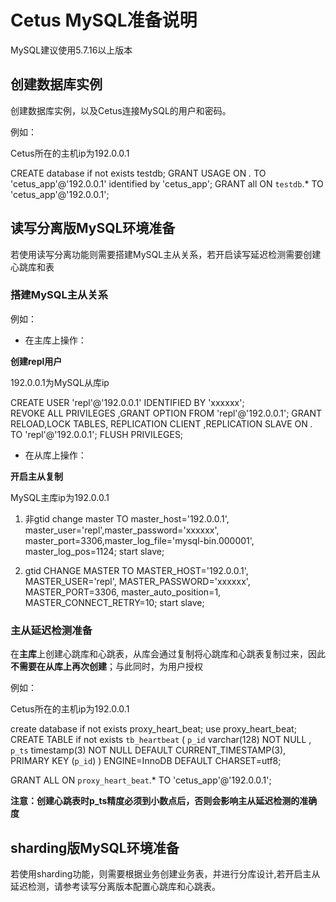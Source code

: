 # Cetus MySQL准备说明

MySQL建议使用5.7.16以上版本

## 创建数据库实例

创建数据库实例，以及Cetus连接MySQL的用户和密码。

例如：

Cetus所在的主机ip为192.0.0.1

CREATE database if not exists testdb;
GRANT USAGE ON *.* TO 'cetus_app'@'192.0.0.1' identified by 'cetus_app';
GRANT all ON `testdb`.* TO 'cetus_app'@'192.0.0.1';

## 读写分离版MySQL环境准备

若使用读写分离功能则需要搭建MySQL主从关系，若开启读写延迟检测需要创建心跳库和表

### 搭建MySQL主从关系

例如：

- 在主库上操作：

**创建repl用户**

192.0.0.1为MySQL从库ip

CREATE USER 'repl'@'192.0.0.1' IDENTIFIED BY 'xxxxxx';     
REVOKE ALL PRIVILEGES ,GRANT OPTION FROM 'repl'@'192.0.0.1';
GRANT RELOAD,LOCK TABLES, REPLICATION CLIENT ,REPLICATION SLAVE ON *.* TO 'repl'@'192.0.0.1';
FLUSH PRIVILEGES;

- 在从库上操作：

**开启主从复制**

MySQL主库ip为192.0.0.1

1) 非gtid
change master TO master_host='192.0.0.1',
master_user='repl',master_password='xxxxxx',
master_port=3306,master_log_file='mysql-bin.000001',
master_log_pos=1124;
start slave;

2) gtid
CHANGE MASTER TO
  MASTER_HOST='192.0.0.1',
  MASTER_USER='repl',
  MASTER_PASSWORD='xxxxxx',
  MASTER_PORT=3306,
  master_auto_position=1,
  MASTER_CONNECT_RETRY=10;
start slave;

### 主从延迟检测准备

在**主库**上创建心跳库和心跳表，从库会通过复制将心跳库和心跳表复制过来，因此**不需要在从库上再次创建**；与此同时，为用户授权

例如：

Cetus所在的主机ip为192.0.0.1

create database if not exists proxy_heart_beat;
use proxy_heart_beat;       
CREATE TABLE if not exists `tb_heartbeat` (
  `p_id` varchar(128) NOT NULL ,
  `p_ts` timestamp(3) NOT NULL DEFAULT CURRENT_TIMESTAMP(3),
  PRIMARY KEY (`p_id`)
) ENGINE=InnoDB DEFAULT CHARSET=utf8;

GRANT ALL ON `proxy_heart_beat`.* TO 'cetus_app'@'192.0.0.1';

**注意：创建心跳表时p_ts精度必须到小数点后，否则会影响主从延迟检测的准确度**

## sharding版MySQL环境准备

若使用sharding功能，则需要根据业务创建业务表，并进行分库设计,若开启主从延迟检测，请参考读写分离版本配置心跳库和心跳表。
